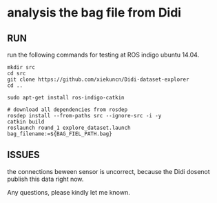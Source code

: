 # analysis the bag file from Didi

## RUN

run the following commands for testing at ROS indigo ubuntu 14.04.

```
mkdir src
cd src
git clone https://github.com/xiekuncn/Didi-dataset-explorer
cd ..

sudo apt-get install ros-indigo-catkin

# download all dependencies from rosdep
rosdep install --from-paths src --ignore-src -i -y
catkin build
roslaunch round_1 explore_dataset.launch bag_filename:=${BAG_FIEL_PATH.bag}

```

## ISSUES

the connections beween sensor is uncorrect, because the Didi dosenot publish 
this data right now. 

Any questions, please kindly let me known.
